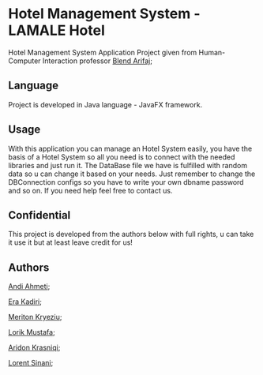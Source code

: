 # Hotel Management System - LAMALE Hotel
Hotel Management System Application Project given from Human-Computer Interaction professor [Blend Arifaj](https://github.com/BlendArifaj);

## Language
Project is developed in Java language - JavaFX framework.

## Usage
With this application you can manage an Hotel System easily, you have the basis of a Hotel System so all you need is to connect with the needed libraries and just run it.
The DataBase file we have is fulfilled with random data so u can change it based on your needs. 
Just remember to change the DBConnection configs so you have to write your own dbname password and so on.
If you need help feel free to contact us.

## Confidential
This project is developed from the authors below with full rights, u can take it use it but at least leave credit for us!

## Authors
[Andi Ahmeti](https://github.com/Andi-A);

[Era Kadiri](https://github.com/EraKadiri);

[Meriton Kryeziu](https://github.com/meritonkryeziu0);

[Lorik Mustafa](https://github.com/lorikmustafa);

[Aridon Krasniqi](https://github.com/aridonkrasniqii);

[Lorent Sinani](https://github.com/lorentsinani);
